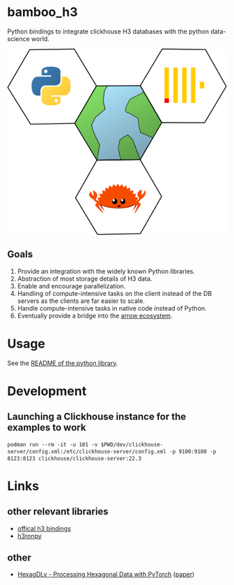 # bamboo_h3

Python bindings to integrate clickhouse H3 databases with the python data-science world.

![](doc/img/bamboo_h3.png)

## Goals

1. Provide an integration with the widely known Python libraries.
2. Abstraction of most storage details of H3 data.
3. Enable and encourage parallelization.
4. Handling of compute-intensive tasks on the client instead of the DB servers as the 
   clients are far easier to scale.
5. Handle compute-intensive tasks in native code instead of Python.
6. Eventually provide a bridge into the [arrow ecosystem](https://arrow.apache.org/).

# Usage

See the [README of the python library](bamboo_h3/README.md).

# Development

## Launching a Clickhouse instance for the examples to work

```shell
podman run --rm -it -u 101 -v $PWD/dev/clickhouse-server/config.xml:/etc/clickhouse-server/config.xml -p 9100:9100 -p 8123:8123 clickhouse/clickhouse-server:22.3
```

# Links

## other relevant libraries

* [offical h3 bindings](https://github.com/uber/h3-py)
* [h3ronpy](https://github.com/nmandery/h3ron/tree/master/h3ronpy)

## other

* [HexagDLy - Processing Hexagonal Data with PyTorch](https://github.com/ai4iacts/hexagdly) ([paper](https://www.sciencedirect.com/science/article/pii/S2352711018302723))
